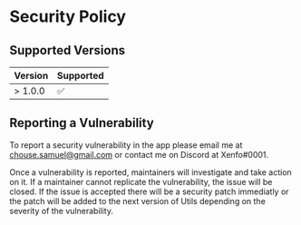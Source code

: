# Security Policy

## Supported Versions

| Version | Supported          |
| ------- | ------------------ |
| > 1.0.0 | :white_check_mark: |

## Reporting a Vulnerability

To report a security vulnerability in the app please email me at [chouse.samuel@gmail.com](mailto:chouse.samuel@gmail.com) or contact me
on Discord at Xenfo#0001.

Once a vulnerability is reported, maintainers will investigate and take action on it. If a maintainer cannot
replicate the vulnerability, the issue will be closed. If the issue is accepted there will be a security patch immediatly or the patch
will be added to the next version of Utils depending on the severity of the vulnerability.
